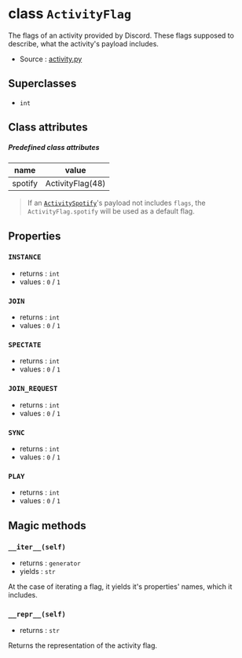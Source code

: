 # class `ActivityFlag`

The flags of an activity provided by Discord. These flags supposed to
describe, what the activity's payload includes.

- Source : [activity.py](https://github.com/HuyaneMatsu/hata/blob/master/hata/discord/activity.py)

## Superclasses

- `int`

## Class attributes

##### Predefined class attributes

| name          | value             |
|---------------|-------------------|
| spotify       | ActivityFlag(48)  |

> If an [`ActivitySpotify`](ActivitySpotify.md)'s payload not includes `flags`,
> the `ActivityFlag.spotify` will be used as a default flag.

## Properties

### `INSTANCE`

- returns : `int`
- values : `0` / `1`

### `JOIN`

- returns : `int`
- values : `0` / `1`

### `SPECTATE`

- returns : `int`
- values : `0` / `1`

### `JOIN_REQUEST`

- returns : `int`
- values : `0` / `1`

### `SYNC`

- returns : `int`
- values : `0` / `1`

### `PLAY`

- returns : `int`
- values : `0` / `1`

## Magic methods

### `__iter__(self)`

- returns : `generator`
- yields : `str`

At the case of iterating a flag, it yields it's properties' names, which it
includes.

### `__repr__(self)`

- returns : `str`

Returns the representation of the activity flag.
